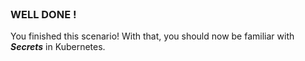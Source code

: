 
<br>

### WELL DONE !

You finished this scenario! 
With that, you should now be familiar with ***Secrets*** in Kubernetes.
